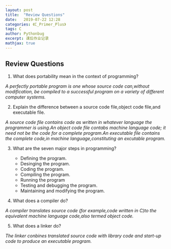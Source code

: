 ```yaml
---
layout: post
title:  "Review Questions"
date:   2019-07-22 12:28
categories: 《C_Primer_Plus》
tags: C
author: Pythonbug
excerpt: 课后作业记录
mathjax: true
---
```


## Review Questions
1. What does portability mean in the context of programming?

*A perfectly portable program is one whose source code can,without modification, be
 compiled to a successful program on a variety of different computer systems.*

2. Explain the difference between a source code file,object code file,and executable file.

*A source code file contains code as written in whatever language the programmer is using.An object code file contabs machine language code;
it need not be the code for a complete program.An executable file contains the complete code,in machine language,constituting an excutable program.*

3. What are the seven major steps in programming?
    - Defining the program.
    - Desinging the program.
    - Coding the program.
    - Compiling the program.
    - Running the program
    - Testing and debugging the program.
    - Maintaining and modifying the program.

4. What does a compiler do?

*A compiler translates source code (for example,code written in C)to the equivalent
machine language code,also termed object code.*

5. What does a linker do?

*The linker conbines translated source code with library code and start-up code to produce an executable program.*